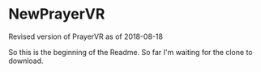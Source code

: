# NewPrayerVR
Revised version of PrayerVR as of 2018-08-18

So this is the beginning of the Readme.
So far I'm waiting for the clone to download.
